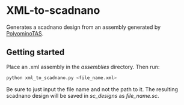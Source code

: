 # XML-to-scadnano
Generates a scadnano design from an assembly generated by [PolyominoTAS](http://self-assembly.net/software/PolyominoTAS/).
## Getting started
Place an .xml assembly in the _assemblies_ directory. Then run:
```bash
python xml_to_scadnano.py <file_name.xml>
```
Be sure to just input the file name and not the path to it. The resulting scadnano design will be saved in _sc\_designs_ as _file\_name.sc_.
